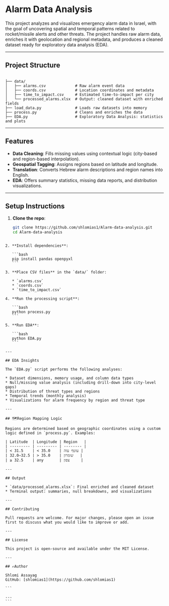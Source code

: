 # Alarm Data Analysis

This project analyzes and visualizes emergency alarm data in Israel, with the goal of uncovering spatial and temporal patterns related to rocket/missile alerts and other threats. The project handles raw alarm data, enriches it with geolocation and regional metadata, and produces a cleaned dataset ready for exploratory data analysis (EDA).

---

## Project Structure

```

├── data/
│   ├── alarms.csv             # Raw alarm event data
│   ├── coords.csv             # Location coordinates and metadata
│   ├── time_to_impact.csv     # Estimated time-to-impact per city
│   └── processed_alarms.xlsx  # Output: cleaned dataset with enriched fields
├── load_data.py               # Loads raw datasets into memory
├── process.py                 # Cleans and enriches the data
├── EDA.py                     # Exploratory Data Analysis: statistics and plots

````

---

## Features

- **Data Cleaning**: Fills missing values using contextual logic (city-based and region-based interpolation).
- **Geospatial Tagging**: Assigns regions based on latitude and longitude.
- **Translation**: Converts Hebrew alarm descriptions and region names into English.
- **EDA**: Offers summary statistics, missing data reports, and distribution visualizations.

---

## Setup Instructions

1. **Clone the repo**:
   ```bash
   git clone https://github.com/shlomias1/Alarm-data-analysis.git
   cd Alarm-data-analysis
````

2. **Install dependencies**:

   ```bash
   pip install pandas openpyxl
   ```

3. **Place CSV files** in the `data/` folder:

   * `alarms.csv`
   * `coords.csv`
   * `time_to_impact.csv`

4. **Run the processing script**:

   ```bash
   python process.py
   ```

5. **Run EDA**:

   ```bash
   python EDA.py
   ```

---

## EDA Insights

The `EDA.py` script performs the following analyses:

* Dataset dimensions, memory usage, and column data types
* Null/missing value analysis (including drill-down into city-level gaps)
* Distribution of threat types and regions
* Temporal trends (monthly analysis)
* Visualizations for alarm frequency by region and threat type

---

## 🗺Region Mapping Logic

Regions are determined based on geographic coordinates using a custom logic defined in `process.py`. Examples:

| Latitude  | Longitude | Region   |
| --------- | --------- | -------- |
| < 31.5    | < 35.0    | עוטף עזה |
| 32.0–32.5 | > 35.0    | שומרון   |
| ≥ 32.5    | any       | צפון     |

---

## Output

* `data/processed_alarms.xlsx`: Final enriched and cleaned dataset
* Terminal output: summaries, null breakdowns, and visualizations

---

## Contributing

Pull requests are welcome. For major changes, please open an issue first to discuss what you would like to improve or add.

---

## License

This project is open-source and available under the MIT License.

---

## ✍Author

Shlomi Assayag
GitHub: [shlomias1](https://github.com/shlomias1)

```

---
```
